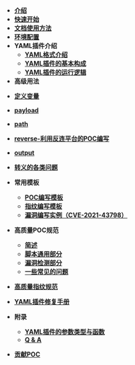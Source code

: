 - [**介绍**](/guide/README.md)
- [**快速开始**](/guide/QuickStart.md)
- [**文档使用方法**]()
- [**环境配置**](/guide/environment.md)
- **YAML插件介绍**
  - [**YAML格式介绍**](/guide/yaml/yaml_format.md)
  - [**YAML插件的基本构成**](/guide/yaml/yaml_script_v2.md)
  - [**YAML插件的运行逻辑**](/guide/yaml/yaml_run_logic.md)
- **高级用法**

[//]: # (TODO：统一边栏命名与文档命名，例：自定义变量 - set)

  - [**定义变量**](/guide/skill/set.md)
  - [**payload**](/guide/skill/payload.md)
  - [**path**](/guide/skill/path.md)
  - [**reverse-利用反连平台的POC编写**](/guide/skill/reverse.md)
  - [**output**](/guide/skill/output.md)
  - [**转义的各类问题**](/guide/skill/escape.md)
- **常用模板**
  - [**POC编写模板**](/guide/yaml/yaml_poc_template.md)
  - [**指纹编写模板**](/guide/yaml/yaml_finger_template.md)
  - [**漏洞编写实例（CVE-2021-43798）**](/guide/course/phaseIII.md)

- **高质量POC规范**
  - [**简述**](/guide/hiq/summary.md)
  - [**脚本通用部分**](/guide/hiq/about_common_part.md)
  - [**漏洞检测部分**](/guide/hiq/about_vulns.md)
  - [**一些常见的问题**](/guide/hiq/question_answer.md)
- [**高质量指纹规范**]()
- [**YAML插件修复手册**](/guide/yaml/yaml_fix.md)
- **附录**
  - [**YAML插件的参数类型与函数**](/guide/yaml/yaml_type_func.md)
  - [**Q & A**](/guide/course/phaseV.md)
- [**贡献POC**](/guide/contribute.md)